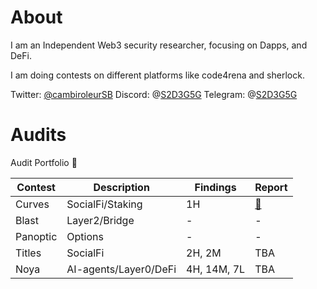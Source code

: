 

# About
I am an Independent Web3 security researcher, focusing on Dapps, and DeFi.

I am doing contests on different platforms like code4rena and sherlock.

Twitter: [@cambiroleurSB](https://twitter.com/cambrioleurSB)
Discord: @[S2D3G5G](https://twitter.com/cambrioleurSB)
Telegram: @[S2D3G5G](https://twitter.com/cambrioleurSB)

# Audits
Audit Portfolio 💼 

|Contest|Description|Findings|Report|
|-------|-----------|--------|------|
|Curves|SocialFi/Staking|1H|[📄](https://github.com/Senya123/Contests/blob/main/Curves.md)|
|Blast|Layer2/Bridge|-|-|
|Panoptic|Options| - | - |
|Titles|SocialFi|2H, 2M|TBA|
|Noya| AI-agents/Layer0/DeFi| 4H, 14M, 7L | TBA |
